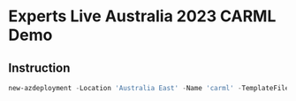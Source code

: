 # Experts Live Australia 2023 CARML Demo

## Instruction

```powershell
new-azdeployment -Location 'Australia East' -Name 'carml' -TemplateFile ./patterns/demo/main.bicep -TemplateParameterFile ./patterns/demo/main.parameters.json -Verbose

```
